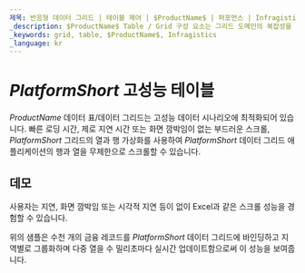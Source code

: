 ```yaml
---
제목: 반응형 데이터 그리드 | 테이블 제어 | $ProductName$ | 퍼포먼스 | Infragistics
_description: $ProductName$ Table / Grid 구성 요소는 그리드 도메인의 복잡성을 관리 가능한 API로 단순화하여 사용자가 데이터 컬렉션을 바인딩 할 수 있도록합니다.
_keywords: grid, table, $ProductName$, Infragistics
_language: kr
---
```


# $PlatformShort$ 고성능 테이블

$ProductName$ 데이터 표/데이터 그리드는 고성능 데이터 시나리오에 최적화되어 있습니다.  빠른 로딩 시간, 제로 지연 시간 또는 화면 깜박임이 없는 부드러운 스크롤, $PlatformShort$ 그리드의 열과 행 가상화를 사용하여 $PlatformShort$ 데이터 그리드 애플리케이션의 행과 열을 무제한으로 스크롤할 수 있습니다.

## 데모


<code-view style="height: 600px" 
           data-demos-base-url="{environment:demosBaseUrl}" 
           iframe-src="{environment:demosBaseUrl}/grids/data-grid-performance"  
           github-src="grids/data-grid/performance">
</code-view>

<div class="divider--half"></div>

사용자는 지연, 화면 깜박임 또는 시각적 지연 등이 없이 Excel과 같은 스크롤 성능을 경험할 수 있습니다.

위의 샘플은 수천 개의 금융 레코드를 $PlatformShort$ 데이터 그리드에 바인딩하고 지역별로 그룹화하며 다중 열을 수 밀리초마다 실시간 업데이트함으로써 이 성능을 보여줍니다.
